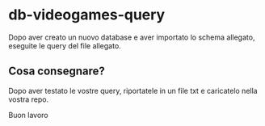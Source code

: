 # db-videogames-query

Dopo aver creato un nuovo database e aver importato lo schema allegato, eseguite le query del file allegato.

## Cosa consegnare?

Dopo aver testato le vostre query, riportatele in un file txt e caricatelo nella vostra repo.

Buon lavoro